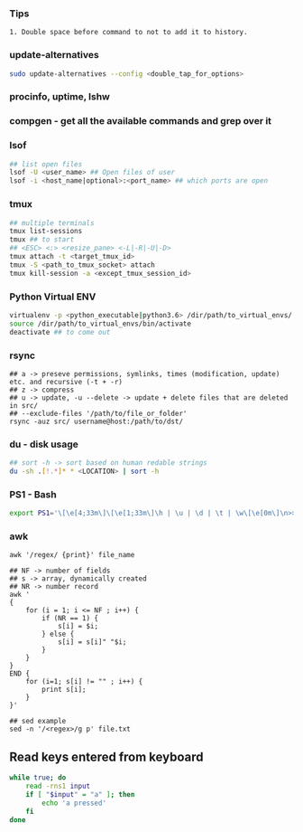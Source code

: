 ### Tips
```
1. Double space before command to not to add it to history.
```

### update-alternatives
```bash
sudo update-alternatives --config <double_tap_for_options>
```

### procinfo, uptime, lshw
### compgen - get all the available commands and grep over it

### lsof
```bash
## list open files
lsof -U <user_name> ## Open files of user
lsof -i <host_name|optional>:<port_name> ## which ports are open
```

### tmux
```bash
## multiple terminals
tmux list-sessions
tmux ## to start
## <ESC> <:> <resize_pane> <-L|-R|-U|-D>
tmux attach -t <target_tmux_id>
tmux -S <path_to_tmux_socket> attach
tmux kill-session -a <except_tmux_session_id>
```

### Python Virtual ENV
```bash
virtualenv -p <python_executable|python3.6> /dir/path/to_virtual_envs/
source /dir/path/to_virtual_envs/bin/activate
deactivate ## to come out
```

### rsync
```
## a -> preseve permissions, symlinks, times (modification, update) etc. and recursive (-t + -r)
## z -> compress
## u -> update, -u --delete -> update + delete files that are deleted in src/
## --exclude-files '/path/to/file_or_folder'
rsync -auz src/ username@host:/path/to/dst/
```

### du - disk usage
```bash
## sort -h -> sort based on human redable strings
du -sh .[!.*]* * <LOCATION> | sort -h
```

### PS1 - Bash
```bash
export PS1='\[\e[4;33m\]\[\e[1;33m\]\h | \u | \d | \t | \w\[\e[0m\]\n>> '
```

### awk
```
awk '/regex/ {print}' file_name

## NF -> number of fields
## s -> array, dynamically created
## NR -> number record
awk '
{
	for (i = 1; i <= NF ; i++) {
		if (NR == 1) {
			s[i] = $i;
		} else {
			s[i] = s[i]" "$i;
		}
	}
}
END {
	for (i=1; s[i] != "" ; i++) {
		print s[i];
	}
}'

## sed example
sed -n '/<regex>/g p' file.txt
```

## Read keys entered from keyboard
```bash
while true; do
    read -rns1 input
    if [ "$input" = "a" ]; then
        echo 'a pressed'
    fi
done
```
